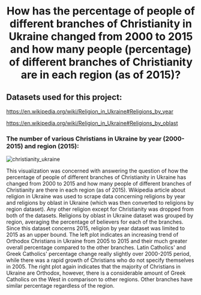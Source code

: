 <h1 align="center">How has the percentage of people of different branches of Christianity in Ukraine changed from 2000 to 2015 and how many people (percentage) of different branches of Christianity are in each region (as of 2015)?</h1>
<h2>Datasets used for this project:</h2>

https://en.wikipedia.org/wiki/Religion_in_Ukraine#Religions_by_year

https://en.wikipedia.org/wiki/Religion_in_Ukraine#Religions_by_oblast

<h3>The number of various Christians in Ukraine by year (2000-2015) and region (2015):</h3>

![christianity_ukraine](https://user-images.githubusercontent.com/82087700/188665735-07291942-c82f-4086-80ab-2f0a7b52fc1a.png)

<p>This visualization was concerned with answering the question of how the percentage of people of different branches of Christianity in Ukraine has changed from 2000 to 2015 and how many people of different branches of Christianity are there in each region (as of 2015). Wikipedia article about religion in Ukraine was used to scrape data concerning religions by year and religions by oblast in Ukraine (which was then converted to religions by region dataset). Any other religion except for Christianity was dropped from both of the datasets. Religions by oblast in Ukraine dataset was grouped by region, averaging the percentage of believers for each of the branches. Since this dataset concerns 2015, religion by year dataset was limited to 2015 as an upper bound. The left plot indicates an increasing trend of Orthodox Christians in Ukraine from 2005 to 2015 and their much greater overall percentage compared to the other branches. Latin Catholics' and Greek Catholics' percentage change really slightly over 2000-2015 period, while there was a rapid growth of Christians who do not specify themselves in 2005. The right plot again indicates that the majority of Christians in Ukraine are Orthodox, however, there is a considerable amount of Greek Catholics on the West in comparison to other regions. Other branches have similar percentage regardless of the region.</p>


